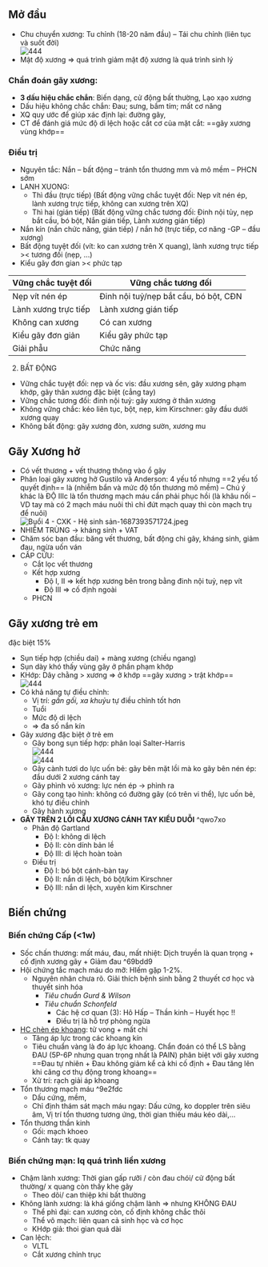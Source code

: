 ## Mở đầu  
- Chu chuyển xương: Tu chỉnh (18-20 năm đầu) – Tái chu chỉnh (liên tục và suốt đời)  
![444](../../../200%20Files/image/image/Bu%E1%BB%95i%204%20-%20CXK%20-%20H%E1%BB%87%20sinh%20s%E1%BA%A3n-1687393548713.jpeg)  
- Mật độ xương => quá trình giảm mật độ xương là quá trình sinh lý  
  
### Chẩn đoán gãy xương:  
- **3 dấu hiệu chắc chắn**: Biến dạng, cử động bất thường, Lạo xạo xương  
- Dấu hiệu không chắc chắn: Đau; sưng, bầm tím; mất cơ năng  
- XQ quy ước để giúp xác định lại: đường gãy,   
- CT để đánh giá mức độ di lệch hoặc cắt cơ của mặt cắt: ==gãy xương vùng khớp==  
### Điều trị  
- Nguyên tắc: Nắn – bất động – tránh tổn thương mm và mô mềm – PHCN sớm  
- LANH XUONG:  
	- Thì đầu (trực tiếp) (Bất động vững chắc tuyệt đối: Nẹp vít nén ép, lành xương trực tiếp, không can xương trên XQ)  
	- Thì hai (gián tiếp) (Bất động vững chắc tương đối: Đinh nội tủy, nẹp bắt cầu, bó bột, Nắn gián tiếp, Lành xương gián tiếp)  
- Nắn kín (nắn chức năng, gián tiếp) / nắn hở (trực tiếp, cơ năng -GP – đầu xương)  
- Bất động tuyệt đối (vít: ko can xương trên X quang), lành xương trực tiếp >< tương đối (nẹp, ...)  
- Kiểu gãy đơn gian >< phức tạp  
  
| Vững chắc tuyệt đối  | Vững chắc tương đối                   |  
| -------------------- | ------------------------------------- |  
| Nẹp vít nén ép       | Đinh nội tuỷ/nẹp bắt cầu, bó bột, CĐN |  
| Lành xương trực tiếp | Lành xương gián tiếp                  |  
| Không can xương      | Có can xương                          |  
| Kiểu gãy đơn giản    | Kiểu gãy phức tạp                     |  
| Giải phẫu            | Chức năng                             |   
  
2. BẤT ĐỘNG  
- Vững chắc tuyệt đối: nẹp và ốc vis: đầu xương sên, gãy xương phạm khớp, gãy thân xương đặc biệt (cẳng tay)  
- Vững chắc tương đối: đinh nội tuỷ: gãy xương ở thân xương  
- Không vững chắc: kéo liên tục, bột, nẹp, kim Kirschner: gãy đầu dưới xương quay  
- Không bất động: gãy xương đòn, xương sườn, xương mu  
## Gãy Xương hở  
- Có vết thương + vết thương thông vào ổ gãy  
- Phân loại gãy xương hở Gustilo và Anderson: 4 yếu tố nhưng ==2 yếu tố quyết định== là (nhiễm bẩn và mức độ tổn thương mô mềm) – Chú ý khác là ĐỘ IIIc là tổn thương mạch máu cần phải phục hồi (là khâu nối – VD tay mà có 2 mạch máu nuôi thì chỉ đứt mạch quay thì còn mạch trụ để nuôi)  
![Buổi 4 - CXK - Hệ sinh sản-1687393571724.jpeg](../../../200%20Files/image/image/Bu%E1%BB%95i%204%20-%20CXK%20-%20H%E1%BB%87%20sinh%20s%E1%BA%A3n-1687393571724.jpeg)  
- NHIỄM TRÙNG -> kháng sinh + VAT  
- Chăm sóc ban đầu: băng vết thương, bất động chi gãy, kháng sinh, giảm đau, ngừa uốn ván  
- CẤP CỨU:  
	- Cắt lọc vết thương  
	- Kết hợp xương  
		- Độ I, II => kết hợp xương bên trong bằng đinh nội tuỷ, nẹp vít  
		- Độ III => cố định ngoài  
	- PHCN  
## Gãy xương trẻ em  
đặc biệt 15%  
- Sụn tiếp hợp (chiều dai) + màng xương (chiều ngang)  
 - Sụn dày khó thấy vùng gãy ở phần phạm khớp  
- KHớp: Dây chằng > xương => ở khớp ==gãy xương > trật khớp==  
![444](../../../200%20Files/image/image/Bu%E1%BB%95i%204%20-%20CXK%20-%20H%E1%BB%87%20sinh%20s%E1%BA%A3n-1687393587384.jpeg)  
- Có khả năng tự điều chỉnh:  
	- Vị trí: _gần gối, xa khuỷu_ tự điều chỉnh tốt hơn  
	- Tuổi  
	- Mức độ di lệch  
	- => đa số nắn kín  
- Gãy xương đặc biệt ở trẻ em  
	- Gãy bong sụn tiếp hợp: phân loại Salter-Harris  
![444](../../../200%20Files/image/image/Bu%E1%BB%95i%204%20-%20CXK%20-%20H%E1%BB%87%20sinh%20s%E1%BA%A3n-1687393601556.jpeg)  
![444](../../../200%20Files/image/image/Bu%E1%BB%95i%204%20-%20CXK%20-%20H%E1%BB%87%20sinh%20s%E1%BA%A3n-1687393605560.jpeg)  
	- Gãy cành tươi do lực uốn bẻ: gãy bên mặt lồi mà ko gãy bên nén ép: đầu dưới 2 xương cánh tay  
	- Gãy phình vỏ xương: lực nén ép -> phình ra  
	- Gãy cong tạo hình: không có đường gãy (có trên vi thể), lực uốn bẻ, khó tự điều chỉnh  
	- Gãy hành xương  
- **GÃY TRÊN 2 LỒI CẦU XƯƠNG CÁNH TAY KIỂU DUỖI** ^qwo7xo  
	- Phân độ Gartland  
		- Độ I: không di lệch  
		- Độ II: còn dính bản lề  
		- Độ III: di lệch hoàn toàn  
	- Điều trị  
		- Độ I: bó bột cánh-bàn tay  
		- Độ II: nắn di lệch, bó bột/kim Kirschner  
		- Độ III: nắn di lệch, xuyên kim Kirschner  
## Biến chứng  
### Biến chứng Cấp (<1w)  
- Sốc chấn thương: mất máu, đau, mất nhiệt: Dịch truyền là quan trọng + cố định xương gãy + Giảm đau ^69bdd9  
- Hội chứng tắc mạch máu do mỡ: HIếm gặp 1-2%.    
	- Nguyên nhân chưa rõ. Giải thích bệnh sinh bằng 2 thuyết cơ học và thuyết sinh hóa  
		- _Tiêu chuẩn Gurd & Wilson_  
		- _Tiêu chuẩn Schonfeld_  
			- Các hệ cơ quan (3): Hô Hấp – Thần kinh – Huyết học !!  
			- Điều trị là hỗ trợ phòng ngừa  
- [HC chèn ép khoang](../../../HC%20ch%C3%A8n%20%C3%A9p%20khoang.md): tử vong + mất chi  
	- Tăng áp lực trong các khoang kín  
	- Tiêu chuẩn vàng là đo áp lực khoang. Chẩn đoán có thể LS bằng ĐAU  (5P-6P nhưng quan trọng nhất là PAIN) phân biệt với gãy xương  
	==Đau tự nhiên + Đau không giảm kể cả khi cố định + Đau tăng lên khi căng cơ thụ động trong khoang==  
	- Xử trí: rạch giải áp khoang  
- Tổn thương mạch máu ^9e2fdc  
	- Dấu cứng, mềm,  
	- Chỉ định thám sát mạch máu ngay: Dấu cứng, ko doppler trên siêu âm, Vị trí tổn thương tương ứng, thời gian thiếu máu kéo dài,…  
- Tổn thương thần kinh  
	- Gối: mạch khoeo  
	- Cánh tay: tk quay  
  
### Biến chứng mạn: lq quá trình liền xương  
- Chậm lành xương: Thời gian gấp rưỡi / còn đau chói/ cử động bất thường/ x quang còn thấy khe gãy  
	- Theo dõi/ can thiệp khi bất thường  
- Không lành xương: là khá giống chậm lành => nhưng KHÔNG ĐAU  
	- Thể phì đại: can xương còn, cố định không chắc thôi  
	- Thể vô mạch: liên quan cả sinh học và cơ học  
	- KHớp giả: thoi gian quá dài  
- Can lệch:  
	- VLTL  
	- Cắt xương chỉnh trục